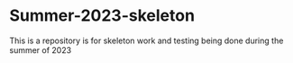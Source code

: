 # Summer-2023-skeleton
This is a repository is for skeleton work and testing being done during the summer of 2023
